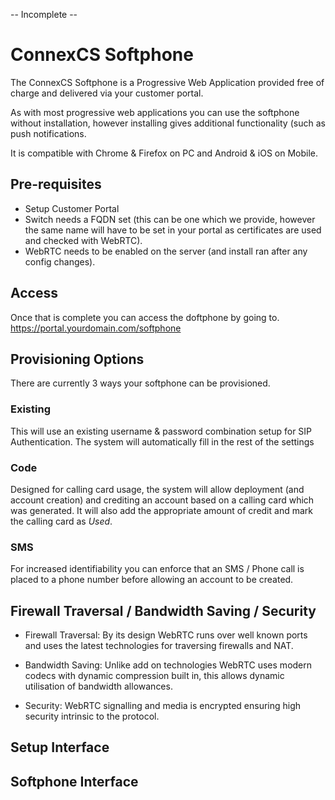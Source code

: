-- Incomplete --

# ConnexCS Softphone

The ConnexCS Softphone is a Progressive Web Application provided free of charge and delivered via your customer portal.

As with most progressive web applications you can use the softphone without installation, however installing gives additional functionality (such as push notifications.

It is compatible with Chrome & Firefox on PC and Android & iOS on Mobile.

## Pre-requisites
- Setup Customer Portal
- Switch needs a FQDN set (this can be one which we provide, however the same name will have to be set in your portal as certificates are used and checked with WebRTC).
- WebRTC needs to be enabled on the server (and install ran after any config changes).

## Access

Once that is complete you can access the doftphone by going to. https://portal.yourdomain.com/softphone

## Provisioning Options

There are currently 3 ways your softphone can be provisioned.

### Existing

This will use an existing username & password combination setup for SIP Authentication. The system will automatically fill in the rest of the settings

### Code

Designed for calling card usage, the system will allow deployment (and account creation) and crediting an account based on a calling card which was generated. It will also add the appropriate amount of credit and mark the calling card as _Used_.

### SMS
For increased identifiability you can enforce that an SMS / Phone call is placed to a phone number before allowing an account to be created.

## Firewall Traversal / Bandwidth Saving / Security

- Firewall Traversal: By its design WebRTC runs over well known ports and uses the latest
technologies for traversing firewalls and NAT.

- Bandwidth Saving: Unlike add on technologies WebRTC uses modern codecs with dynamic compression built in, this allows dynamic utilisation of bandwidth allowances.

- Security: WebRTC signalling and media is encrypted ensuring high security intrinsic to the protocol.

## Setup Interface

## Softphone Interface

